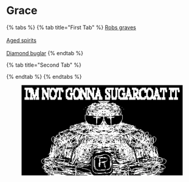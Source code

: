 # Grace

{% tabs %}
{% tab title="First Tab" %}
[Robs graves](https://armless-detective-wiki-1.gitbook.io/armless-detective-wiki/clues/hallowen-clues-2025/robs-graves)\
\
[Aged spirits](https://armless-detective-wiki.gitbook.io/wiki/clues/hallowen-clues-2025/agered-spirits)\
\
[Diamond buglar](https://armless-detective-wiki-1.gitbook.io/armless-detective-wiki/clues/hallowen-clues-2025/diamond-buglar)
{% endtab %}

{% tab title="Second Tab" %}

{% endtab %}
{% endtabs %}

<figure><img src="../../.gitbook/assets/image (1) (1).png" alt=""><figcaption></figcaption></figure>
